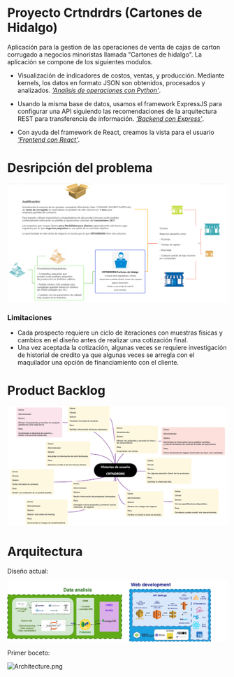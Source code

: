 # Proyecto Crtndrdrs (Cartones de Hidalgo)

Aplicación para la gestion de las operaciones de venta de cajas de carton corrugado a negocios minoristas llamada "Cartones de hidalgo". La aplicación se compone de los siguientes modulos.

- Visualización de indicadores de costos, ventas, y producción. Mediante kernels, los datos en formato JSON son obtenidos, procesados y analizados. [_'Analisis de operaciones con Python'_](https://github.com/JAOscoy/Prototype_DataAnalyst-cartonesHidalgo.git).

- Usando la misma base de datos, usamos el framework ExpressJS para configurar una API siguiendo las recomendaciones de la arquitectura REST para transferencia de información. [_'Backend con Express'_](https://github.com/JAOscoy/Crtndrdrs_backend-Express.git).

- Con ayuda del framework de React, creamos la vista para el usuario [_'Frontend con React'_](https://github.com/JAOscoy/webCrtndrdrsTS.git).

# Desripción del problema

![Diagrama_cartonadoradores.png](/Diagrama_cartonadoradores.png)

### Limitaciones

- Cada prospecto requiere un ciclo de iteraciones con muestras fisicas y cambios en el diseño antes de realizar una cotización final.
- Una vez aceptada la cotización, algunas veces se requiere investigación de historial de credito ya que algunas veces se arregla con el maquilador una opción de financiamiento con el cliente.

# Product Backlog

![Historias_usuario.jpg](/Historias_usuario.jpg)

# Arquitectura

Diseño actual:

![Technologies_architecture.jpg](/Technologies_architecture.jpg)

Primer boceto:

![Architecture.png](/Architecture.png)







